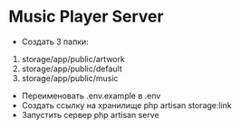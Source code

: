 # Music Player Server

- Создать 3 папки:
1. storage/app/public/artwork
2. storage/app/public/default
3. storage/app/public/music
- Переименовать .env.example в .env
- Создать ссылку на хранилище php artisan storage:link
- Запустить сервер php artisan serve
